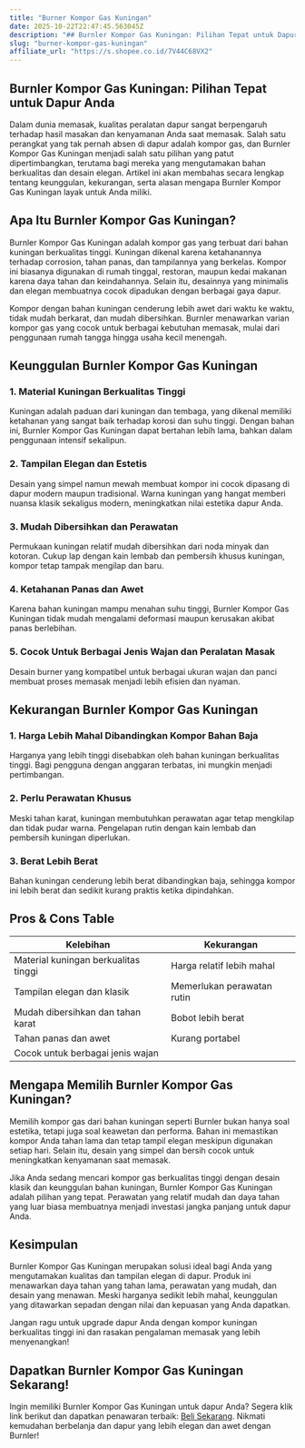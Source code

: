 ```yaml
---
title: "Burner Kompor Gas Kuningan"
date: 2025-10-22T22:47:45.563045Z
description: "## Burnler Kompor Gas Kuningan: Pilihan Tepat untuk Dapur Anda  ..."
slug: "burner-kompor-gas-kuningan"
affiliate_url: "https://s.shopee.co.id/7V44C68VX2"
---
```

## Burnler Kompor Gas Kuningan: Pilihan Tepat untuk Dapur Anda  

Dalam dunia memasak, kualitas peralatan dapur sangat berpengaruh terhadap hasil masakan dan kenyamanan Anda saat memasak. Salah satu perangkat yang tak pernah absen di dapur adalah kompor gas, dan Burnler Kompor Gas Kuningan menjadi salah satu pilihan yang patut dipertimbangkan, terutama bagi mereka yang mengutamakan bahan berkualitas dan desain elegan. Artikel ini akan membahas secara lengkap tentang keunggulan, kekurangan, serta alasan mengapa Burnler Kompor Gas Kuningan layak untuk Anda miliki.  

## Apa Itu Burnler Kompor Gas Kuningan?  

Burnler Kompor Gas Kuningan adalah kompor gas yang terbuat dari bahan kuningan berkualitas tinggi. Kuningan dikenal karena ketahanannya terhadap corrosion, tahan panas, dan tampilannya yang berkelas. Kompor ini biasanya digunakan di rumah tinggal, restoran, maupun kedai makanan karena daya tahan dan keindahannya. Selain itu, desainnya yang minimalis dan elegan membuatnya cocok dipadukan dengan berbagai gaya dapur.  

Kompor dengan bahan kuningan cenderung lebih awet dari waktu ke waktu, tidak mudah berkarat, dan mudah dibersihkan. Burnler menawarkan varian kompor gas yang cocok untuk berbagai kebutuhan memasak, mulai dari penggunaan rumah tangga hingga usaha kecil menengah.  

## Keunggulan Burnler Kompor Gas Kuningan  

### 1. Material Kuningan Berkualitas Tinggi  
Kuningan adalah paduan dari kuningan dan tembaga, yang dikenal memiliki ketahanan yang sangat baik terhadap korosi dan suhu tinggi. Dengan bahan ini, Burnler Kompor Gas Kuningan dapat bertahan lebih lama, bahkan dalam penggunaan intensif sekalipun.  

### 2. Tampilan Elegan dan Estetis  
Desain yang simpel namun mewah membuat kompor ini cocok dipasang di dapur modern maupun tradisional. Warna kuningan yang hangat memberi nuansa klasik sekaligus modern, meningkatkan nilai estetika dapur Anda.  

### 3. Mudah Dibersihkan dan Perawatan  
Permukaan kuningan relatif mudah dibersihkan dari noda minyak dan kotoran. Cukup lap dengan kain lembab dan pembersih khusus kuningan, kompor tetap tampak mengilap dan baru.  

### 4. Ketahanan Panas dan Awet  
Karena bahan kuningan mampu menahan suhu tinggi, Burnler Kompor Gas Kuningan tidak mudah mengalami deformasi maupun kerusakan akibat panas berlebihan.  

### 5. Cocok Untuk Berbagai Jenis Wajan dan Peralatan Masak  
Desain burner yang kompatibel untuk berbagai ukuran wajan dan panci membuat proses memasak menjadi lebih efisien dan nyaman.  

## Kekurangan Burnler Kompor Gas Kuningan  

### 1. Harga Lebih Mahal Dibandingkan Kompor Bahan Baja  
Harganya yang lebih tinggi disebabkan oleh bahan kuningan berkualitas tinggi. Bagi pengguna dengan anggaran terbatas, ini mungkin menjadi pertimbangan.  

### 2. Perlu Perawatan Khusus  
Meski tahan karat, kuningan membutuhkan perawatan agar tetap mengkilap dan tidak pudar warna. Pengelapan rutin dengan kain lembab dan pembersih kuningan diperlukan.  

### 3. Berat Lebih Berat  
Bahan kuningan cenderung lebih berat dibandingkan baja, sehingga kompor ini lebih berat dan sedikit kurang praktis ketika dipindahkan.  

## Pros & Cons Table  

| Kelebihan                                | Kekurangan                                |  
|------------------------------------------|------------------------------------------|  
| Material kuningan berkualitas tinggi    | Harga relatif lebih mahal             |  
| Tampilan elegan dan klasik             | Memerlukan perawatan rutin             |  
| Mudah dibersihkan dan tahan karat     | Bobot lebih berat                     |  
| Tahan panas dan awet                    | Kurang portabel                       |  
| Cocok untuk berbagai jenis wajan      |                                         |  

## Mengapa Memilih Burnler Kompor Gas Kuningan?  

Memilih kompor gas dari bahan kuningan seperti Burnler bukan hanya soal estetika, tetapi juga soal keawetan dan performa. Bahan ini memastikan kompor Anda tahan lama dan tetap tampil elegan meskipun digunakan setiap hari. Selain itu, desain yang simpel dan bersih cocok untuk meningkatkan kenyamanan saat memasak.  

Jika Anda sedang mencari kompor gas berkualitas tinggi dengan desain klasik dan keunggulan bahan kuningan, Burnler Kompor Gas Kuningan adalah pilihan yang tepat. Perawatan yang relatif mudah dan daya tahan yang luar biasa membuatnya menjadi investasi jangka panjang untuk dapur Anda.  

## Kesimpulan  

Burnler Kompor Gas Kuningan merupakan solusi ideal bagi Anda yang mengutamakan kualitas dan tampilan elegan di dapur. Produk ini menawarkan daya tahan yang tahan lama, perawatan yang mudah, dan desain yang menawan. Meski harganya sedikit lebih mahal, keunggulan yang ditawarkan sepadan dengan nilai dan kepuasan yang Anda dapatkan.  

Jangan ragu untuk upgrade dapur Anda dengan kompor kuningan berkualitas tinggi ini dan rasakan pengalaman memasak yang lebih menyenangkan!  

## Dapatkan Burnler Kompor Gas Kuningan Sekarang!  

Ingin memiliki Burnler Kompor Gas Kuningan untuk dapur Anda? Segera klik link berikut dan dapatkan penawaran terbaik: [Beli Sekarang](https://s.shopee.co.id/7V44C68VX2). Nikmati kemudahan berbelanja dan dapur yang lebih elegan dan awet dengan Burnler!
